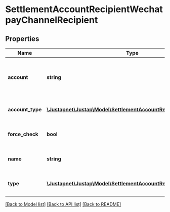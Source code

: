 # SettlementAccountRecipientWechatpayChannelRecipient

## Properties
Name | Type | Description | Notes
------------ | ------------- | ------------- | -------------
**account** | **string** | 微信支付分账接收方账户，OPENID或者商户号 | [optional] 
**account_type** | [**\Justapnet\Justap\Model\SettlementAccountRecipientAccountType**](SettlementAccountRecipientAccountType.md) | 微信支付分账接收方账户类型 | [optional] 
**force_check** | **bool** | 是否强制校验收款人姓名 | [optional] [default to false]
**name** | **string** | 微信支付分账接收方姓名或名称 | [optional] 
**type** | [**\Justapnet\Justap\Model\SettlementAccountRecipientRecipientType**](SettlementAccountRecipientRecipientType.md) | 微信支付分账接收方类型 | [optional] 

[[Back to Model list]](../README.md#documentation-for-models) [[Back to API list]](../README.md#documentation-for-api-endpoints) [[Back to README]](../README.md)


